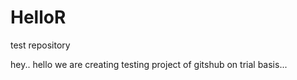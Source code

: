 # HelloR
test repository


hey..
hello we are creating testing project of gitshub on trial basis... 
